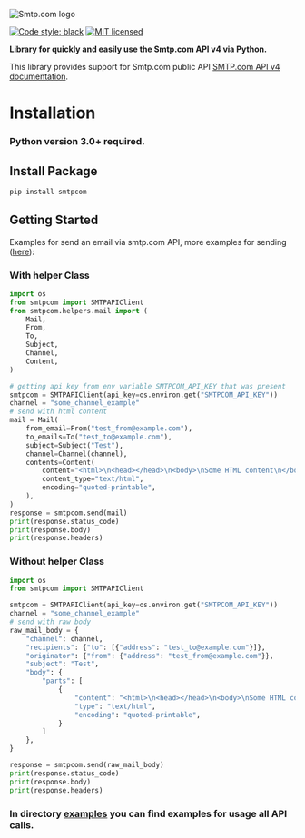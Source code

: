 ![Smtp.com logo](smtpcom-logo.png)

[![Code style:
black](https://img.shields.io/badge/code%20style-black-000000.svg)](https://github.com/psf/black)
[![MIT licensed](https://img.shields.io/badge/license-MIT-blue.svg)](LICENSE)

**Library for quickly and easily use the Smtp.com API v4 via Python.**

This library provides support for Smtp.com public API [SMTP.com API v4 documentation](https://www.smtp.com/resources/api-documentation/).


# Installation

### Python version 3.0+ required.
## Install Package
```bash
pip install smtpcom
```
## Getting Started

Examples for send an email via smtp.com API, more examples for sending ([here](examples/messages/mail.py)):
### With helper Class

```python
import os
from smtpcom import SMTPAPIClient
from smtpcom.helpers.mail import (
    Mail,
    From,
    To,
    Subject,
    Channel,
    Content,
)

# getting api key from env variable SMTPCOM_API_KEY that was present
smtpcom = SMTPAPIClient(api_key=os.environ.get("SMTPCOM_API_KEY"))
channel = "some_channel_example"
# send with html content
mail = Mail(
    from_email=From("test_from@example.com"),
    to_emails=To("test_to@example.com"),
    subject=Subject("Test"),
    channel=Channel(channel),
    contents=Content(
        content="<html>\n<head></head>\n<body>\nSome HTML content\n</body>\n</html>\n",
        content_type="text/html",
        encoding="quoted-printable",
    ),
)
response = smtpcom.send(mail)
print(response.status_code)
print(response.body)
print(response.headers)
```

### Without helper Class

```python
import os
from smtpcom import SMTPAPIClient

smtpcom = SMTPAPIClient(api_key=os.environ.get("SMTPCOM_API_KEY"))
channel = "some_channel_example"
# send with raw body
raw_mail_body = {
    "channel": channel,
    "recipients": {"to": [{"address": "test_to@example.com"}]},
    "originator": {"from": {"address": "test_from@example.com"}},
    "subject": "Test",
    "body": {
        "parts": [
            {
                "content": "<html>\n<head></head>\n<body>\nSome HTML content\n</body>\n</html>\n",
                "type": "text/html",
                "encoding": "quoted-printable",
            }
        ]
    },
}

response = smtpcom.send(raw_mail_body)
print(response.status_code)
print(response.body)
print(response.headers)
```

### In directory  [examples](examples/) you can find examples for usage all API calls.